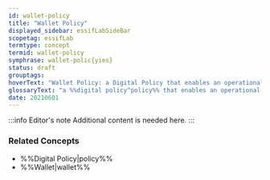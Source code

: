 ```yaml
---
id: wallet-policy
title: "Wallet Policy"
displayed_sidebar: essifLabSideBar
scopetag: essifLab
termtype: concept
termid: wallet-policy
symphrase: wallet-polic{yies}
status: draft
grouptags:
hoverText: "Wallet Policy: a Digital Policy that enables an operational Wallet component to function in accordance with the Objectives of its Principal."
glossaryText: "a %%digital policy^policy%% that enables an operational %%wallet^wallet%% component to function in accordance with the %%objectives^objective%% of its %%principal^principal%%."
date: 20210601
---
```


:::info Editor's note
Additional content is needed here.
:::

### Related Concepts
- %%Digital Policy|policy%%
- %%Wallet|wallet%%
